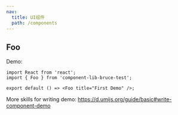 ```yaml
---
nav:
  title: UI组件
  path: /components
---
```


## Foo

Demo:

```tsx
import React from 'react';
import { Foo } from 'component-lib-bruce-test';

export default () => <Foo title="First Demo" />;
```

More skills for writing demo: https://d.umijs.org/guide/basic#write-component-demo
